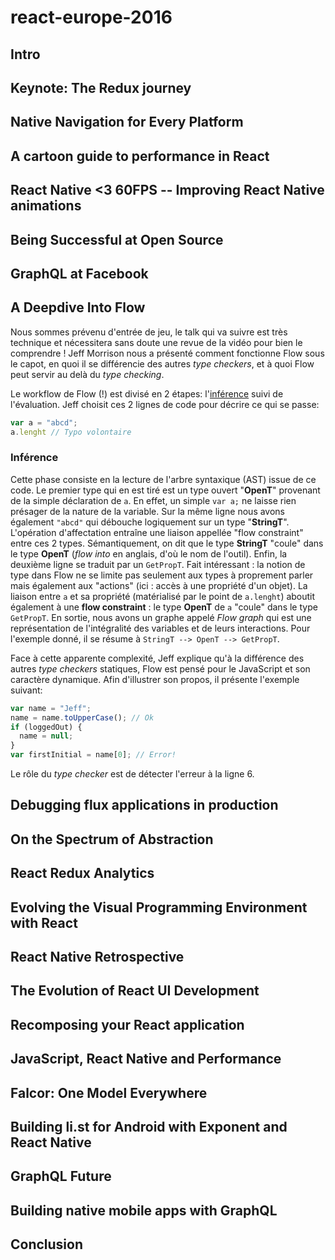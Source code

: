 # react-europe-2016

## Intro



## Keynote: The Redux journey



## Native Navigation for Every Platform



## A cartoon guide to performance in React



## React Native <3 60FPS -- Improving React Native animations



## Being Successful at Open Source



## GraphQL at Facebook



## A Deepdive Into Flow

Nous sommes prévenu d'entrée de jeu, le talk qui va suivre est très technique et nécessitera sans doute une revue de la vidéo 
pour bien le comprendre ! Jeff Morrison nous a présenté comment fonctionne Flow sous le capot, en quoi il se différencie des 
autres _type checkers_, et à quoi Flow peut servir au delà du _type checking_.

Le workflow de Flow (!) est divisé en 2 étapes: l'[inférence](https://fr.wikipedia.org/wiki/Inf%C3%A9rence_de_types) suivi de l'évaluation. Jeff choisit ces 2 lignes de code pour décrire ce qui se passe:

```javascript
var a = "abcd";
a.lenght // Typo volontaire
```

### Inférence

Cette phase consiste en la lecture de l'arbre syntaxique (AST) issue de ce code. Le premier type qui en est tiré est un type 
ouvert "**OpenT**" provenant de la simple déclaration de `a`. En effet, un simple `var a;` ne laisse rien présager de la nature
de la variable.
Sur la même ligne nous avons également `"abcd"` qui débouche logiquement sur un type "**StringT**". L'opération d'affectation 
entraîne une liaison appellée "flow constraint" entre ces 2 types. Sémantiquement, on dit que le type **StringT** "coule" 
dans le type **OpenT** (_flow into_ en anglais, d'où le nom de l'outil).
Enfin, la deuxième ligne se traduit par un `GetPropT`. Fait intéressant : la notion de type dans Flow ne se limite pas seulement
aux types à proprement parler mais également aux "actions" (ici : accès à une propriété d'un objet). La liaison entre `a` et sa 
propriété (matérialisé par le point de `a.lenght`) aboutit également à une __flow constraint__ : le type **OpenT** de `a` "coule" 
dans le type `GetPropT`.
En sortie, nous avons un graphe appelé _Flow graph_ qui est une représentation de l'intégralité des variables et de leurs
interactions. Pour l'exemple donné, il se résume à `StringT --> OpenT --> GetPropT`.

Face à cette apparente complexité, Jeff explique qu'à la différence des autres _type checkers_ statiques, Flow est pensé pour 
le JavaScript et son caractère dynamique. Afin d'illustrer son propos, il présente l'exemple suivant:

```javascript
var name = "Jeff";
name = name.toUpperCase(); // Ok
if (loggedOut) {
  name = null;
}
var firstInitial = name[0]; // Error!
```

Le rôle du _type checker_ est de détecter l'erreur à la ligne 6. 



## Debugging flux applications in production



## On the Spectrum of Abstraction



## React Redux Analytics



## Evolving the Visual Programming Environment with React



## React Native Retrospective



## The Evolution of React UI Development



## Recomposing your React application



## JavaScript, React Native and Performance



## Falcor: One Model Everywhere



## Building li.st for Android with Exponent and React Native



## GraphQL Future



## Building native mobile apps with GraphQL



## Conclusion



